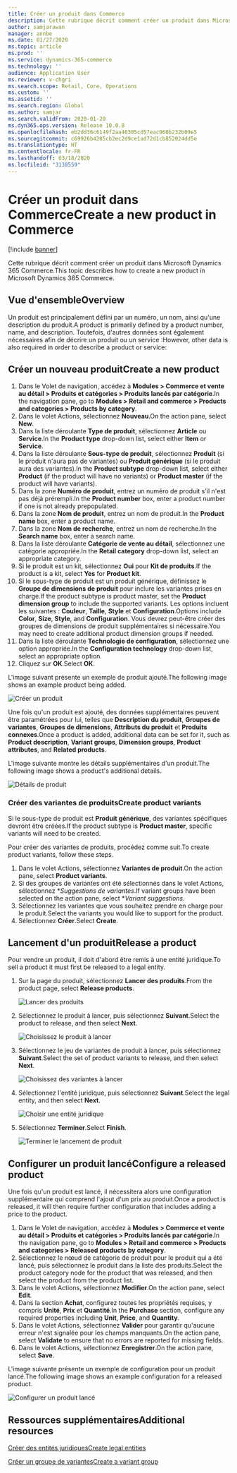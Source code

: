 ```yaml
---
title: Créer un produit dans Commerce
description: Cette rubrique décrit comment créer un produit dans Microsoft Dynamics 365 Commerce.
author: samjarawan
manager: annbe
ms.date: 01/27/2020
ms.topic: article
ms.prod: ''
ms.service: dynamics-365-commerce
ms.technology: ''
audience: Application User
ms.reviewer: v-chgri
ms.search.scope: Retail, Core, Operations
ms.custom: ''
ms.assetid: ''
ms.search.region: Global
ms.author: samjar
ms.search.validFrom: 2020-01-20
ms.dyn365.ops.version: Release 10.0.8
ms.openlocfilehash: eb2dd36c6149f2aa40305cd57eac060b232b09e5
ms.sourcegitcommit: c69926b4285cb2ec2d9ce1ad72d1cb852024dd5e
ms.translationtype: HT
ms.contentlocale: fr-FR
ms.lasthandoff: 03/18/2020
ms.locfileid: "3138559"
---
```

# <a name="create-a-new-product-in-commerce"></a><span data-ttu-id="508a7-103">Créer un produit dans Commerce</span><span class="sxs-lookup"><span data-stu-id="508a7-103">Create a new product in Commerce</span></span>


[!include [banner](includes/banner.md)]

<span data-ttu-id="508a7-104">Cette rubrique décrit comment créer un produit dans Microsoft Dynamics 365 Commerce.</span><span class="sxs-lookup"><span data-stu-id="508a7-104">This topic describes how to create a new product in Microsoft Dynamics 365 Commerce.</span></span>

## <a name="overview"></a><span data-ttu-id="508a7-105">Vue d'ensemble</span><span class="sxs-lookup"><span data-stu-id="508a7-105">Overview</span></span>

<span data-ttu-id="508a7-106">Un produit est principalement défini par un numéro, un nom, ainsi qu'une description du produit.</span><span class="sxs-lookup"><span data-stu-id="508a7-106">A product is primarily defined by a product number, name, and description.</span></span> <span data-ttu-id="508a7-107">Toutefois, d'autres données sont également nécessaires afin de décrire un produit ou un service :</span><span class="sxs-lookup"><span data-stu-id="508a7-107">However, other data is also required in order to describe a product or service:</span></span>

## <a name="create-a-new-product"></a><span data-ttu-id="508a7-108">Créer un nouveau produit</span><span class="sxs-lookup"><span data-stu-id="508a7-108">Create a new product</span></span>

1. <span data-ttu-id="508a7-109">Dans le Volet de navigation, accédez à **Modules \> Commerce et vente au détail \> Produits et catégories \> Produits lancés par catégorie**.</span><span class="sxs-lookup"><span data-stu-id="508a7-109">In the navigation pane, go to **Modules \> Retail and commerce \> Products and categories \> Products by category**.</span></span>
1. <span data-ttu-id="508a7-110">Dans le volet Actions, sélectionnez **Nouveau**.</span><span class="sxs-lookup"><span data-stu-id="508a7-110">On the action pane, select **New**.</span></span>
1. <span data-ttu-id="508a7-111">Dans la liste déroulante **Type de produit**, sélectionnez **Article** ou **Service**.</span><span class="sxs-lookup"><span data-stu-id="508a7-111">In the **Product type** drop-down list, select either **Item** or **Service**.</span></span>
1. <span data-ttu-id="508a7-112">Dans la liste déroulante **Sous-type de produit**, sélectionnez **Produit** (si le produit n'aura pas de variantes) ou **Produit générique** (si le produit aura des variantes).</span><span class="sxs-lookup"><span data-stu-id="508a7-112">In the **Product subtype** drop-down list, select either **Product** (if the product will have no variants) or **Product master** (if the product will have variants).</span></span>
1. <span data-ttu-id="508a7-113">Dans la zone **Numéro de produit**, entrez un numéro de produit s'il n'est pas déjà prérempli.</span><span class="sxs-lookup"><span data-stu-id="508a7-113">In the **Product number** box, enter a product number if one is not already prepopulated.</span></span>
1. <span data-ttu-id="508a7-114">Dans la zone **Nom de produit**, entrez un nom de produit.</span><span class="sxs-lookup"><span data-stu-id="508a7-114">In the **Product name** box, enter a product name.</span></span>
1. <span data-ttu-id="508a7-115">Dans la zone **Nom de recherche**, entrez un nom de recherche.</span><span class="sxs-lookup"><span data-stu-id="508a7-115">In the **Search name** box, enter a search name.</span></span>
1. <span data-ttu-id="508a7-116">Dans la liste déroulante **Catégorie de vente au détail**, sélectionnez une catégorie appropriée.</span><span class="sxs-lookup"><span data-stu-id="508a7-116">In the **Retail category** drop-down list, select an appropriate category.</span></span>
1. <span data-ttu-id="508a7-117">Si le produit est un kit, sélectionnez **Oui** pour **Kit de produits**.</span><span class="sxs-lookup"><span data-stu-id="508a7-117">If the product is a kit, select **Yes** for **Product kit**.</span></span>
1. <span data-ttu-id="508a7-118">Si le sous-type de produit est un produit générique, définissez le **Groupe de dimensions de produit** pour inclure les variantes prises en charge.</span><span class="sxs-lookup"><span data-stu-id="508a7-118">If the product subtype is product master, set the **Product dimension group** to include the supported variants.</span></span> <span data-ttu-id="508a7-119">Les options incluent les suivantes : **Couleur**, **Taille**, **Style** et **Configuration**.</span><span class="sxs-lookup"><span data-stu-id="508a7-119">Options include **Color**, **Size**, **Style**, and **Configuration**.</span></span> <span data-ttu-id="508a7-120">Vous devrez peut-être créer des groupes de dimensions de produit supplémentaires si nécessaire.</span><span class="sxs-lookup"><span data-stu-id="508a7-120">You may need to create additional product dimension groups if needed.</span></span>
1. <span data-ttu-id="508a7-121">Dans la liste déroulante **Technologie de configuration**, sélectionnez une option appropriée.</span><span class="sxs-lookup"><span data-stu-id="508a7-121">In the **Configuration technology** drop-down list, select an appropriate option.</span></span>
1. <span data-ttu-id="508a7-122">Cliquez sur **OK**.</span><span class="sxs-lookup"><span data-stu-id="508a7-122">Select **OK**.</span></span>

<span data-ttu-id="508a7-123">L'image suivant présente un exemple de produit ajouté.</span><span class="sxs-lookup"><span data-stu-id="508a7-123">The following image shows an example product being added.</span></span>

![Créer un produit](media/create-new-product.png)

<span data-ttu-id="508a7-125">Une fois qu'un produit est ajouté, des données supplémentaires peuvent être paramétrées pour lui, telles que **Description du produit**, **Groupes de variantes**, **Groupes de dimensions**, **Attributs du produit** et **Produits connexes**.</span><span class="sxs-lookup"><span data-stu-id="508a7-125">Once a product is added, additional data can be set for it, such as **Product description**, **Variant groups**, **Dimension groups**, **Product attributes**, and **Related products**.</span></span>

<span data-ttu-id="508a7-126">L'image suivante montre les détails supplémentaires d'un produit.</span><span class="sxs-lookup"><span data-stu-id="508a7-126">The following image shows a product's additional details.</span></span>

![Détails de produit](media/create-new-product-2.png)

### <a name="create-product-variants"></a><span data-ttu-id="508a7-128">Créer des variantes de produits</span><span class="sxs-lookup"><span data-stu-id="508a7-128">Create product variants</span></span>

<span data-ttu-id="508a7-129">Si le sous-type de produit est **Produit générique**, des variantes spécifiques devront être créées.</span><span class="sxs-lookup"><span data-stu-id="508a7-129">If the product subtype is **Product master**, specific variants will need to be created.</span></span> 

<span data-ttu-id="508a7-130">Pour créer des variantes de produits, procédez comme suit.</span><span class="sxs-lookup"><span data-stu-id="508a7-130">To create product variants, follow these steps.</span></span>

1. <span data-ttu-id="508a7-131">Dans le volet Actions, sélectionnez **Variantes de produit**.</span><span class="sxs-lookup"><span data-stu-id="508a7-131">On the action pane, select **Product variants**.</span></span>
1. <span data-ttu-id="508a7-132">Si des groupes de variantes ont été sélectionnés dans le volet Actions, sélectionnez \**Suggestions de variantes*.</span><span class="sxs-lookup"><span data-stu-id="508a7-132">If variant groups have been selected on the action pane, select \**Variant suggestions*.</span></span>
1. <span data-ttu-id="508a7-133">Sélectionnez les variantes que vous souhaitez prendre en charge pour le produit.</span><span class="sxs-lookup"><span data-stu-id="508a7-133">Select the variants you would like to support for the product.</span></span>
1. <span data-ttu-id="508a7-134">Sélectionnez **Créer**.</span><span class="sxs-lookup"><span data-stu-id="508a7-134">Select **Create**.</span></span>

## <a name="release-a-product"></a><span data-ttu-id="508a7-135">Lancement d'un produit</span><span class="sxs-lookup"><span data-stu-id="508a7-135">Release a product</span></span>

<span data-ttu-id="508a7-136">Pour vendre un produit, il doit d'abord être remis à une entité juridique.</span><span class="sxs-lookup"><span data-stu-id="508a7-136">To sell a product it must first be released to a legal entity.</span></span>

1. <span data-ttu-id="508a7-137">Sur la page du produit, sélectionnez **Lancer des produits**.</span><span class="sxs-lookup"><span data-stu-id="508a7-137">From the product page, select **Release products**.</span></span>

    ![Lancer des produits](media/create-new-product-3.png)

1. <span data-ttu-id="508a7-139">Sélectionnez le produit à lancer, puis sélectionnez **Suivant**.</span><span class="sxs-lookup"><span data-stu-id="508a7-139">Select the product to release, and then select **Next**.</span></span>

    ![Choisissez le produit à lancer](media/create-new-product-4.png)

1. <span data-ttu-id="508a7-141">Sélectionnez le jeu de variantes de produit à lancer, puis sélectionnez **Suivant**.</span><span class="sxs-lookup"><span data-stu-id="508a7-141">Select the set of product variants to release, and then select **Next**.</span></span>

    ![Choisissez des variantes à lancer](media/create-new-product-5.png)

1. <span data-ttu-id="508a7-143">Sélectionnez l'entité juridique, puis sélectionnez **Suivant**.</span><span class="sxs-lookup"><span data-stu-id="508a7-143">Select the legal entity, and then select **Next**.</span></span>

    ![Choisir une entité juridique](media/create-new-product-6.png)

1. <span data-ttu-id="508a7-145">Sélectionnez **Terminer**.</span><span class="sxs-lookup"><span data-stu-id="508a7-145">Select **Finish**.</span></span>

    ![Terminer le lancement de produit](media/create-new-product-7.png)

## <a name="configure-a-released-product"></a><span data-ttu-id="508a7-147">Configurer un produit lancé</span><span class="sxs-lookup"><span data-stu-id="508a7-147">Configure a released product</span></span>

<span data-ttu-id="508a7-148">Une fois qu'un produit est lancé, il nécessitera alors une configuration supplémentaire qui comprend l'ajout d'un prix au produit.</span><span class="sxs-lookup"><span data-stu-id="508a7-148">Once a product is released, it will then require further configuration that includes adding a price to the product.</span></span>

1. <span data-ttu-id="508a7-149">Dans le Volet de navigation, accédez à **Modules \> Commerce et vente au détail \> Produits et catégories \> Produits lancés par catégorie**.</span><span class="sxs-lookup"><span data-stu-id="508a7-149">In the navigation pane, go to **Modules \> Retail and commerce \> Products and categories \> Released products by category**.</span></span>
1. <span data-ttu-id="508a7-150">Sélectionnez le nœud de catégorie de produit pour le produit qui a été lancé, puis sélectionnez le produit dans la liste des produits.</span><span class="sxs-lookup"><span data-stu-id="508a7-150">Select the product category node for the product that was released, and then select the product from the product list.</span></span>
1. <span data-ttu-id="508a7-151">Dans le volet Actions, sélectionnez **Modifier**.</span><span class="sxs-lookup"><span data-stu-id="508a7-151">On the action pane, select **Edit**.</span></span>
1. <span data-ttu-id="508a7-152">Dans la section **Achat**, configurez toutes les propriétés requises, y compris **Unité**, **Prix**  et **Quantité**.</span><span class="sxs-lookup"><span data-stu-id="508a7-152">In the **Purchase** section, configure any required properties including **Unit**, **Price**,  and **Quantity**.</span></span>
1. <span data-ttu-id="508a7-153">Dans le volet Actions, sélectionnez **Valider** pour garantir qu'aucune erreur n'est signalée pour les champs manquants.</span><span class="sxs-lookup"><span data-stu-id="508a7-153">On the action pane, select **Validate** to ensure that no errors are reported for missing fields.</span></span>
1. <span data-ttu-id="508a7-154">Dans le volet Actions, sélectionnez **Enregistrer**.</span><span class="sxs-lookup"><span data-stu-id="508a7-154">On the action pane, select **Save**.</span></span>

<span data-ttu-id="508a7-155">L'image suivante présente un exemple de configuration pour un produit lancé.</span><span class="sxs-lookup"><span data-stu-id="508a7-155">The following image shows an example configuration for a released product.</span></span>

![Configurer un produit lancé](media/create-new-product-8.png)

## <a name="additional-resources"></a><span data-ttu-id="508a7-157">Ressources supplémentaires</span><span class="sxs-lookup"><span data-stu-id="508a7-157">Additional resources</span></span>

[<span data-ttu-id="508a7-158">Créer des entités juridiques</span><span class="sxs-lookup"><span data-stu-id="508a7-158">Create legal entities</span></span>](channels-legal-entities.md)

[<span data-ttu-id="508a7-159">Créer un groupe de variantes</span><span class="sxs-lookup"><span data-stu-id="508a7-159">Create a variant group</span></span>](create-variant-group.md) 

